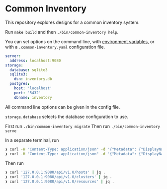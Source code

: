 # Common Inventory

This repository explores designs for a common inventory system.

Run `make build` and then `./bin/common-inventory help`.

You can set options on the command line, with [environment variables](https://pkg.go.dev/github.com/spf13/viper@v1.18.2#AutomaticEnv), or with a `.common-inventory.yaml` configuration file.

```yaml
server:
  address: localhost:9080
storage:
  database: sqlite3
  sqlite3:
    dsn: inventory.db
  postgres:
    host: 'localhost'
    port: '5432'
    dbname: inventory
```

All command line options can be given in the config file.

`storage.database` selects the database configuration to use.

First run `./bin/common-inventory migrate`
Then run `./bin/common-inventory serve`

In a separate terminal, run

```bash
❯ curl -H "Content-Type: application/json" -d '{"Metadata": {"DisplayName": "Example Host", "Reporter": "robot"}, "Fqdn": "www.example.com"}' http://localhost:9080/api/v1.0/hosts/
❯ curl -H "Content-Type: application/json" -d '{"Metadata": {"DisplayName": "Example Cluster", "Reporter": "robot"}, "ApiServer": "my.k8s.cluster.com"}' http://localhost:9080/api/v1.0/clusters/
```

Then run

```bash
❯ curl '127.0.0.1:9080/api/v1.0/hosts' | jq .
❯ curl '127.0.0.1:9080/api/v1.0/clusters' | jq .
❯ curl '127.0.0.1:9080/api/v1.0/resources' | jq .
```
